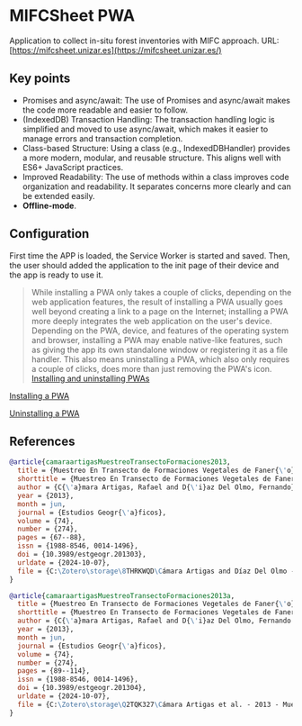 # MIFCSheet PWA

Application to collect in-situ forest inventories with MIFC approach. URL: [https://mifcsheet.unizar.es](https://mifcsheet.unizar.es/)

## Key points

- Promises and async/await: The use of Promises and async/await makes the code more readable and easier to follow.
- (IndexedDB) Transaction Handling: The transaction handling logic is simplified and moved to use async/await, which makes it easier to manage errors and transaction completion.
- Class-based Structure: Using a class (e.g., IndexedDBHandler) provides a more modern, modular, and reusable structure. This aligns well with ES6+ JavaScript practices.
- Improved Readability: The use of methods within a class improves code organization and readability. It separates concerns more clearly and can be extended easily.
- **Offline-mode**.

## Configuration

First time the APP is loaded, the Service Worker is started and saved. Then, the user should added the application to the init page of their device and the app is ready to use it.

> While installing a PWA only takes a couple of clicks, depending on the web application features, the result of installing a PWA usually goes well beyond creating a link to a page on the Internet; installing a PWA more deeply integrates the web application on the user's device. <br>Depending on the PWA, device, and features of the operating system and browser, installing a PWA may enable native-like features, such as giving the app its own standalone window or registering it as a file handler. This also means uninstalling a PWA, which also only requires a couple of clicks, does more than just removing the PWA's icon. [Installing and uninstalling PWAs](https://developer.mozilla.org/en-US/docs/Web/Progressive_web_apps/Guides/Installing#installing_and_uninstalling_pwas)

[Installing a PWA](https://developer.mozilla.org/en-US/docs/Web/Progressive_web_apps/Guides/Installing#installing_pwas)

[Uninstalling a PWA](https://developer.mozilla.org/en-US/docs/Web/Progressive_web_apps/Guides/Installing#uninstalling)

## References

```bibtex
@article{camaraartigasMuestreoTransectoFormaciones2013,
  title = {Muestreo En Transecto de Formaciones Vegetales de Faner{\'o}fitos y Cam{\'e}fitos ({{I}}): Fundamentos Metodol{\'o}gicos},
  shorttitle = {Muestreo En Transecto de Formaciones Vegetales de Faner{\'o}fitos y Cam{\'e}fitos ({{I}})},
  author = {C{\'a}mara Artigas, Rafael and D{\'i}az Del Olmo, Fernando},
  year = {2013},
  month = jun,
  journal = {Estudios Geogr{\'a}ficos},
  volume = {74},
  number = {274},
  pages = {67--88},
  issn = {1988-8546, 0014-1496},
  doi = {10.3989/estgeogr.201303},
  urldate = {2024-10-07},
  file = {C:\Zotero\storage\8THRKWQD\Cámara Artigas and Díaz Del Olmo - 2013 - Muestreo en transecto de formaciones vegetales de fanerófitos y caméfitos (I) fundamentos metodológ.pdf}
}

@article{camaraartigasMuestreoTransectoFormaciones2013a,
  title = {Muestreo En Transecto de Formaciones Vegetales de Faner{\'o}fitos y Cam{\'e}fitos ({{MIFC}}) ({{II}}): Estudio de Los Sabinares de La {{Reserva Biol{\'o}gica}} de {{Do{\~n}ana}} ({{RBD}}) ({{Espa{\~n}a}})},
  shorttitle = {Muestreo En Transecto de Formaciones Vegetales de Faner{\'o}fitos y Cam{\'e}fitos ({{MIFC}}) ({{II}})},
  author = {C{\'a}mara Artigas, Rafael and D{\'i}az Del Olmo, Fernando and Borja Barrera, C{\'e}sar},
  year = {2013},
  month = jun,
  journal = {Estudios Geogr{\'a}ficos},
  volume = {74},
  number = {274},
  pages = {89--114},
  issn = {1988-8546, 0014-1496},
  doi = {10.3989/estgeogr.201304},
  urldate = {2024-10-07},
  file = {C:\Zotero\storage\Q2TQK327\Cámara Artigas et al. - 2013 - Muestreo en transecto de formaciones vegetales de fanerófitos y caméfitos (MIFC) (II) estudio de lo.pdf}
}
```
